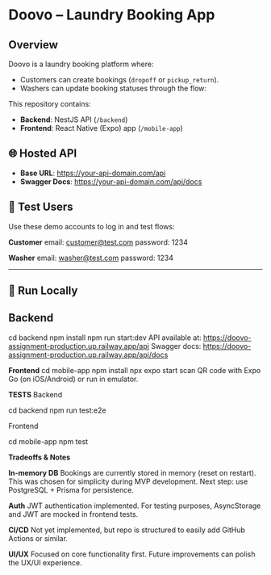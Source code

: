 # Doovo – Laundry Booking App

## Overview
Doovo is a laundry booking platform where:
- Customers can create bookings (`dropoff` or `pickup_return`).
- Washers can update booking statuses through the flow:

This repository contains:
- **Backend**: NestJS API (`/backend`)
- **Frontend**: React Native (Expo) app (`/mobile-app`)

## 🌐 Hosted API
- **Base URL**: https://your-api-domain.com/api
- **Swagger Docs**: https://your-api-domain.com/api/docs

## 👤 Test Users
Use these demo accounts to log in and test flows:

**Customer**
email: customer@test.com
password: 1234

**Washer**
email: washer@test.com
password: 1234


---

## 🚀 Run Locally

## Backend

cd backend
npm install
npm run start:dev
API available at: https://doovo-assignment-production.up.railway.app/api
Swagger docs: https://doovo-assignment-production.up.railway.app/api/docs

**Frontend**
cd mobile-app
npm install
npx expo start
scan QR code with Expo Go (on iOS/Android) or run in emulator.

**TESTS**
Backend

cd backend
npm run test:e2e

Frontend

cd mobile-app
npm test

**Tradeoffs & Notes**

**In-memory DB**
Bookings are currently stored in memory (reset on restart). This was chosen for simplicity during MVP development.
Next step: use PostgreSQL + Prisma for persistence.

**Auth**
JWT authentication implemented. For testing purposes, AsyncStorage and JWT are mocked in frontend tests.

**CI/CD**
Not yet implemented, but repo is structured to easily add GitHub Actions or similar.

**UI/UX**
Focused on core functionality first. Future improvements can polish the UX/UI experience.





